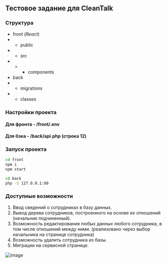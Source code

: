 ## Тестовое задание для CleanTalk
### Структура
* front (*React*)
* * public
* * src
* * * components
* back
* * migrations
* * classes
### Настройки проекта
#### Для фронта - /front/.env
#### Для бэка - /back/api.php (строка 12)

### Запуск проекта
```bash
cd front
npm i
npm start
```

```bash
cd back
php -S 127.0.0.1:80
```

### Доступные возможности
1.	Ввод сведений о сотрудниках в базу данных.
2.	Вывод дерева сотрудников, построенного на основе их отношений (начальник подчиненный).
3.	Возможность редактирования любых данных любого сотрудника, в том числе отношений между ними. (реализовано через выбор начальника на странице сотрудника)
4.	Возможность удалить сотрудника из базы.
5.	Миграции на сервисной странице.

![image](https://github.com/user-attachments/assets/d9569ec2-00b1-4d89-8191-88991f261c8f)
